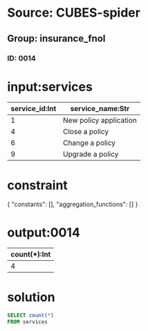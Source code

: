 # Source: CUBES-spider
## Group: insurance_fnol
### ID: 0014

# input:services

| service_id:Int | service_name:Str |
|---|---|
| 1 | New policy application |
| 4 | Close a policy |
| 6 | Change a policy |
| 9 | Upgrade a policy |

# constraint

{
  "constants": [],
  "aggregation_functions": []
}

# output:0014

| count(*):Int |
|---|
| 4 |

# solution

```sql
SELECT count(*)
FROM services
```
